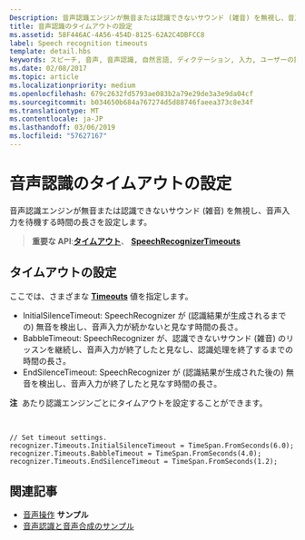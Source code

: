 ```yaml
---
Description: 音声認識エンジンが無音または認識できないサウンド (雑音) を無視し、音声入力を待機する時間の長さを設定します。
title: 音声認識のタイムアウトの設定
ms.assetid: 58F446AC-4A56-454D-8125-62A2C4DBFCC8
label: Speech recognition timeouts
template: detail.hbs
keywords: スピーチ, 音声, 音声認識, 自然言語, ディクテーション, 入力, ユーザーの操作
ms.date: 02/08/2017
ms.topic: article
ms.localizationpriority: medium
ms.openlocfilehash: 679c2632fd5793ae083b2a79e29de3a3e9da04cf
ms.sourcegitcommit: b034650b684a767274d5d88746faeea373c8e34f
ms.translationtype: MT
ms.contentlocale: ja-JP
ms.lasthandoff: 03/06/2019
ms.locfileid: "57627167"
---
```

# <a name="set-speech-recognition-timeouts"></a>音声認識のタイムアウトの設定


音声認識エンジンが無音または認識できないサウンド (雑音) を無視し、音声入力を待機する時間の長さを設定します。

> **重要な API**:[**タイムアウト**](https://msdn.microsoft.com/library/windows/apps/dn653253)、 [ **SpeechRecognizerTimeouts**](https://msdn.microsoft.com/library/windows/apps/dn653230)

## <a name="set-a-timeout"></a>タイムアウトの設定


ここでは、さまざまな [**Timeouts**](https://msdn.microsoft.com/library/windows/apps/dn653253) 値を指定します。

-   InitialSilenceTimeout: SpeechRecognizer が (認識結果が生成されるまでの) 無音を検出し、音声入力が続かないと見なす時間の長さ。
-   BabbleTimeout: SpeechRecognizer が、認識できないサウンド (雑音) のリッスンを継続し、音声入力が終了したと見なし、認識処理を終了するまでの時間の長さ。
-   EndSilenceTimeout: SpeechRecognizer が (認識結果が生成された後の) 無音を検出し、音声入力が終了したと見なす時間の長さ。

**注**  あたり認識エンジンごとにタイムアウトを設定することができます。

 

```CSharp
// Set timeout settings.
recognizer.Timeouts.InitialSilenceTimeout = TimeSpan.FromSeconds(6.0);
recognizer.Timeouts.BabbleTimeout = TimeSpan.FromSeconds(4.0);
recognizer.Timeouts.EndSilenceTimeout = TimeSpan.FromSeconds(1.2);
```

## <a name="related-articles"></a>関連記事


* [音声操作](speech-interactions.md)
**サンプル**
* [音声認識と音声合成のサンプル](https://go.microsoft.com/fwlink/p/?LinkID=619897)
 

 




